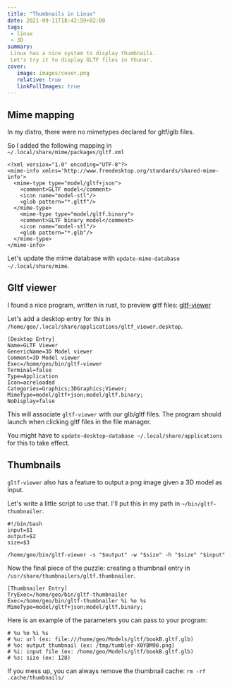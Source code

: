 ```yaml
---
title: "Thumbnails in Linux"
date: 2021-09-11T18:42:59+02:00
tags:
 - linux
 - 3D
summary: 
 Linux has a nice system to display thumbnails. 
 Let's try it to display GLTF files in thunar.
cover:
   image: images/cover.png
   relative: true
   linkFullImages: true
---
```


## Mime mapping

In my distro, there were no mimetypes declared for gltf/glb files. 

So I added the following mapping in `~/.local/share/mime/packages/gltf.xml`

```
<?xml version="1.0" encoding="UTF-8"?>
<mime-info xmlns='http://www.freedesktop.org/standards/shared-mime-info'>
  <mime-type type="model/gltf+json">
    <comment>GLTF model</comment>
    <icon name="model-stl"/>
    <glob pattern="*.gltf"/>
  </mime-type>
    <mime-type type="model/gltf.binary">
    <comment>GLTF binary model</comment>
    <icon name="model-stl"/>
    <glob pattern="*.glb"/>
  </mime-type>
</mime-info>
```

Let's update the mime database with `update-mime-database ~/.local/share/mime`.

## Gltf viewer

I found a nice program, written in rust, to preview gltf files:
[gltf-viewer](https://github.com/bwasty/gltf-viewer)

Let's add a desktop entry for this in
`/home/geo/.local/share/applications/gltf_viewer.desktop`.

```
[Desktop Entry]
Name=GLTF Viewer
GenericName=3D Model viewer
Comment=3D Model viewer
Exec=/home/geo/bin/gltf-viewer
Terminal=false
Type=Application
Icon=acreloaded
Categories=Graphics;3DGraphics;Viewer;
MimeType=model/gltf+json;model/gltf.binary;
NoDisplay=false
```

This will associate `gltf-viewer` with our glb/gltf files. 
The program should launch when clicking gltf files in the file manager.

You might have to `update-desktop-database ~/.local/share/applications`
for this to take effect.

## Thumbnails

`gltf-viewer` also has a feature to output a png image given a 3D model
as input.

Let's write a little script to use that. I'll put this in my path in `~/bin/gltf-thumbnailer`.

```
#!/bin/bash
input=$1
output=$2
size=$3

/home/geo/bin/gltf-viewer -s "$output" -w "$size" -h "$size" "$input"
```

Now the final piece of the puzzle: creating a thumbnail entry in `/usr/share/thumbnailers/gltf.thumbnailer`.

```
[Thumbnailer Entry]
TryExec=/home/geo/bin/gltf-thumbnailer
Exec=/home/geo/bin/gltf-thumbnailer %i %o %s
MimeType=model/gltf+json;model/gltf.binary;
```

Here is an example of the parameters you can pass to your program:

```text
# %u %o %i %s
# %u: url (ex: file:///home/geo/Models/gltf/bookB.gltf.glb)
# %o: output thumbnail (ex: /tmp/tumbler-X0YBM90.png) 
# %i: input file (ex: /home/geo/Models/gltf/bookB.gltf.glb)
# %s: size (ex: 128)
```

If you mess up, you can always remove the thumbnail cache:
`rm -rf .cache/thumbnails/`

